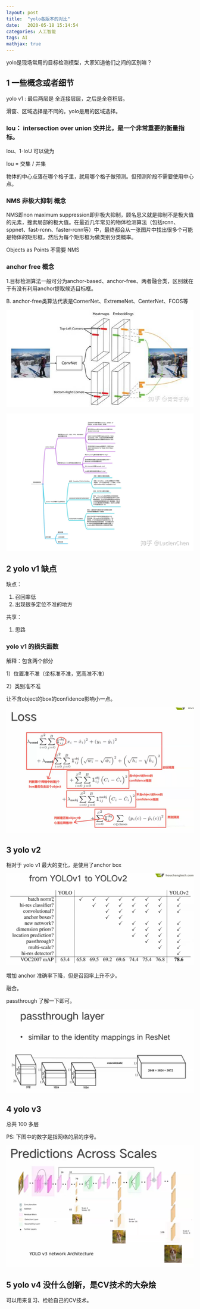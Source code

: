 ```yaml
---
layout: post
title:  "yolo各版本的对比"
date:   2020-05-18 15:14:54
categories: 人工智能
tags: AI
mathjax: true
---
```


yolo是现场常用的目标检测模型，大家知道他们之间的区别嘛？




## 1 一些概念或者细节

yolo v1 : 最后两层是 全连接层层，之后是全卷积层。


滑窗、区域选择是不同的。yolo是用的区域选择。

### Iou： intersection over union 交并比，是一个非常重要的衡量指标。

Iou、1-IoU 可以做为

Iou = 交集 / 并集



物体的中心点落在哪个格子里，就用哪个格子做预测。但预测阶段不需要使用中心点。

### NMS 非极大抑制 概念

NMS即non maximum suppression即非极大抑制，顾名思义就是抑制不是极大值的元素，搜索局部的极大值。在最近几年常见的物体检测算法（包括rcnn、sppnet、fast-rcnn、faster-rcnn等）中，最终都会从一张图片中找出很多个可能是物体的矩形框，然后为每个矩形框为做类别分类概率。

Objects as Points 不需要 NMS 

### anchor free 概念

1.目标检测算法一般可分为anchor-based、anchor-free、两者融合类，区别就在于有没有利用anchor提取候选目标框。

B. anchor-free类算法代表是CornerNet、ExtremeNet、CenterNet、FCOS等

![](/images/yolo-1.jpg)


![image](images/yolo-2.png)

## 2 yolo v1 缺点

缺点：

1. 召回率低
2. 出现很多定位不准的地方

共享：

1. 思路




### yolo v1 的损失函数

解释：包含两个部分 

1）位置准不准（坐标准不准，宽高准不准）

2）类别准不准

让不含object的box的confidence影响小一点。

![image](images/yolo-3.png)




## 3 yolo v2

相对于 yolo v1 最大的变化，是使用了anchor box

![image](images/yolo-4.png)

增加 anchor 准确率下降，但是召回率上升不少。

融合。

passthrough 了解一下即可。

![image](images/yolo-5.png)

## 4 yolo v3

总共 100 多层

PS: 下图中的数字是指网络的层的序号。

![image](images/yolo-6.png)

## 5 yolo v4 没什么创新，是CV技术的大杂烩

可以用来复习、检验自己的CV技术。
